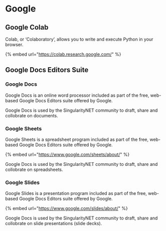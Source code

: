 # Google

##

## Google Colab

Colab, or ‘Colaboratory’, allows you to write and execute Python in your browser.

{% embed url="https://colab.research.google.com/" %}

## Google Docs Editors Suite

### Google Docs

Google Docs is an online word processor included as part of the free, web-based Google Docs Editors suite offered by Google.

Google Docs is used by the SingularityNET community to draft, share and collobrate on documents.

### Google Sheets

Google Sheets is a spreadsheet program included as part of the free, web-based Google Docs Editors suite offered by Google.

{% embed url="https://www.google.com/sheets/about/" %}

Google Docs is used by the SingularityNET community to draft, share and collobrate on spreadsheets.

### Google Slides

Google Slides is a presentation program included as part of the free, web-based Google Docs Editors suite offered by Google.

{% embed url="https://www.google.com/slides/about/" %}

Google Docs is used by the SingularityNET community to draft, share and collobrate on slide presentations (slide decks).
